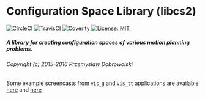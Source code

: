 # Configuration Space Library (libcs2)
[![CircleCI](https://circleci.com/gh/pdobrowo/libcs2.svg?style=svg)](https://circleci.com/gh/pdobrowo/libcs2)
[![TravisCI](https://travis-ci.org/pdobrowo/libcs2.svg?branch=master)](https://travis-ci.org/pdobrowo/libcs2)
[![Coverity](https://scan.coverity.com/projects/11381/badge.svg)](https://scan.coverity.com/projects/11381)
[![License: MIT](https://img.shields.io/badge/License-MIT-yellow.svg)](https://opensource.org/licenses/MIT)
##### A library for creating configuration spaces of various motion planning problems.
###### Copyright (c) 2015-2016 Przemysław Dobrowolski

Some example screencasts from `vis_g` and `vis_tt` applications are available [here](http://www.youtube.com/watch?v=cz0CRMBbbuA) and [here](http://www.youtube.com/watch?v=wXIMYdeLCDQ)
